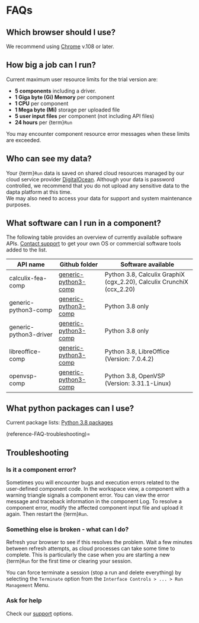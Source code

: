 # FAQs


## Which browser should I use?

We recommend using [Chrome](https://www.google.com/chrome/) v.108 or later.

## How big a job can I run?

Current maximum user resource limits for the trial version are:

* **5 components** including a driver.
* **1 Giga byte (Gi) Memory** per component 
* **1 CPU** per component
* **1 Mega byte (Mi)** storage per uploaded file
* **5 user input files** per component (not including API files)
* **24 hours** per {term}`Run` 

You may encounter component resource error messages when these limits are exceeded. 

## Who can see my data?

Your {term}`Run` data is saved on shared cloud resources managed by our cloud service provider [DigitalOcean](https://www.digitalocean.com/legal/terms-of-service-agreement). 
Although your data is password controlled, we recommend that you do not upload any sensitive data to the dapta platform at this time.   
We may also need to access your data for support and system maintenance purposes.

## What software can I run in a component?

The following table provides an overview of currently available software APIs. 
[Contact support](./Support.md) to get your own OS or commercial software tools added to the list.  

| API name                 | Github folder            | Software available |
| --------                 | ---------                | ---------                    |
| calculix-fea-comp        | [generic-python3-comp](https://github.com/daptablade/generic-python3-comp) | Python 3.8, Calculix GraphiX (cgx_2.20), Calculix CrunchiX (ccx_2.20)| 
| generic-python3-comp     | [generic-python3-comp](https://github.com/daptablade/generic-python3-comp) | Python 3.8 only|
| generic-python3-driver   | [generic-python3-comp](https://github.com/daptablade/generic-python3-comp) | Python 3.8 only|
| libreoffice-comp         | [generic-python3-comp](https://github.com/daptablade/generic-python3-comp) | Python 3.8, LibreOffice (Version: 7.0.4.2)|
| openvsp-comp             | [generic-python3-comp](https://github.com/daptablade/generic-python3-comp) | Python 3.8, OpenVSP (Version: 3.31.1-Linux)|


## What python packages can I use?

Current package lists:
[Python 3.8 packages](Packages%20list%20for%20python%203.8.md)

(reference-FAQ-troubleshooting)=
## Troubleshooting

### Is it a component error?

Sometimes you will encounter bugs and execution errors related to the user-defined component code. 
In the workspace view, a component with a warning triangle signals a component error. 
You can view the error message and traceback information in the component Log. 
To resolve a component error, modify the affected component input file and upload it again. Then restart the {term}`Run`.     

### Something else is broken - what can I do?

Refresh your browser to see if this resolves the problem. Wait a few minutes between refresh attempts, as cloud processes can take some time to complete. This is particularly the case when you are starting a new {term}`Run` for the first time or clearing your session.

You can force terminate a session (stop a run and delete everything) by selecting the `Terminate` option from the `Interface Controls > ... > Run Management` Menu.  

### Ask for help

Check our [support](./Support.md) options. 